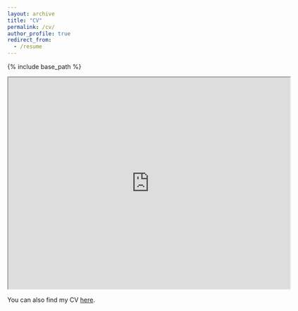 ```yaml
---
layout: archive
title: "CV"
permalink: /cv/
author_profile: true
redirect_from:
  - /resume
---
```


{% include base_path %}

<iframe src="https://drive.google.com/file/d/1Baj461kn5utXWXphjKnki9U6di4K1eWp/preview" width="640" height="480" allow="autoplay"></iframe>

You can also find my CV [here](https://www.dropbox.com/scl/fi/j0msyqec399tjmbylrini/Folsz_CV.pdf?rlkey=kh16a1r4ba833so1t2wozjdft&dl=0).
